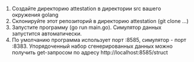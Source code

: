 1. Создайте директорию attestation в директории src вашего окружения golang
2. Склонируйте этот репозиторий в директорию attestation (git clone ...)
3. Запустите программу (go run main.go). Симулятор данных запустится автоматически.
4. По умолчанию программа использует порт :8585, симулятор - порт :8383. 
Упорядоченный набор сгенерированных данных можно получить get-запросом по адресу http://localhost:8585/struct